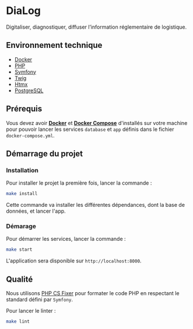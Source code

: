 # DiaLog

Digitaliser, diagnostiquer, diffuser l’information réglementaire de logistique.

## Environnement technique

- [Docker](https://www.docker.com/)
- [PHP](https://www.php.net/)
- [Symfony](https://www.symfony.com/)
- [Twig](https://twig.symfony.com/)
- [Htmx](https://htmx.org/)
- [PostgreSQL](https://www.postgresql.org/)

## Prérequis

Vous devez avoir **[Docker](https://www.docker.com/)** et **[Docker Compose](https://docs.docker.com/compose/)** d'installés sur votre machine pour pouvoir lancer les services `database` et `app` définis dans le fichier `docker-compose.yml`.

## Démarrage du projet

### Installation
Pour installer le projet la première fois, lancer la commande :

```bash
make install
```

Cette commande va installer les différentes dépendances, dont la base de données, et lancer l'app.

### Démarage

Pour démarrer les services, lancer la commande :

```bash
make start
```

L'application sera disponible sur `http://localhost:8000`.

## Qualité

Nous utilisons [PHP CS Fixer](https://github.com/PHP-CS-Fixer/PHP-CS-Fixer) pour formater le code PHP en respectant le standard défini par `Symfony`.

Pour lancer le linter :

```bash
make lint
```

